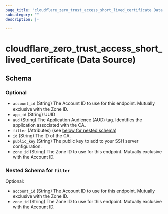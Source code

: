 ```yaml
---
page_title: "cloudflare_zero_trust_access_short_lived_certificate Data Source - Cloudflare"
subcategory: ""
description: |-
  
---
```


# cloudflare_zero_trust_access_short_lived_certificate (Data Source)




<!-- schema generated by tfplugindocs -->
## Schema

### Optional

- `account_id` (String) The Account ID to use for this endpoint. Mutually exclusive with the Zone ID.
- `app_id` (String) UUID
- `aud` (String) The Application Audience (AUD) tag. Identifies the application associated with the CA.
- `filter` (Attributes) (see [below for nested schema](#nestedatt--filter))
- `id` (String) The ID of the CA.
- `public_key` (String) The public key to add to your SSH server configuration.
- `zone_id` (String) The Zone ID to use for this endpoint. Mutually exclusive with the Account ID.

<a id="nestedatt--filter"></a>
### Nested Schema for `filter`

Optional:

- `account_id` (String) The Account ID to use for this endpoint. Mutually exclusive with the Zone ID.
- `zone_id` (String) The Zone ID to use for this endpoint. Mutually exclusive with the Account ID.


